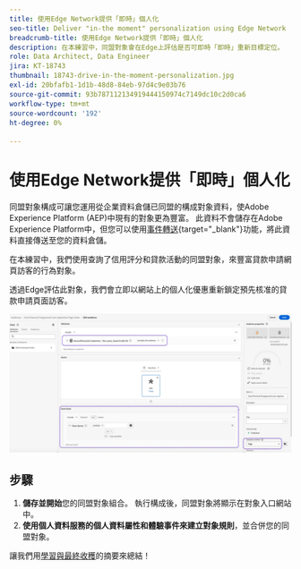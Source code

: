 ```yaml
---
title: 使用Edge Network提供「即時」個人化
seo-title: Deliver "in-the moment" personalization using Edge Network | Engage with audiences directly from your data warehouse using Federated Audience Composition
breadcrumb-title: 使用Edge Network提供「即時」個人化
description: 在本練習中，同盟對象會在Edge上評估是否可即時「即時」重新目標定位。
role: Data Architect, Data Engineer
jira: KT-18743
thumbnail: 18743-drive-in-the-moment-personalization.jpg
exl-id: 20bfafb1-1d1b-48d8-84eb-97d4c9e03b76
source-git-commit: 93b787112134919444150974c7149dc10c2d0ca6
workflow-type: tm+mt
source-wordcount: '192'
ht-degree: 0%

---
```


# 使用Edge Network提供「即時」個人化

同盟對象構成可讓您運用從企業資料倉儲已同盟的構成對象資料，使Adobe Experience Platform (AEP)中現有的對象更為豐富。 此資料不會儲存在Adobe Experience Platform中，但您可以使用[事件轉送](https://experienceleague.adobe.com/en/docs/experience-platform/tags/event-forwarding/overview){target="_blank"}功能，將此資料直接傳送至您的資料倉儲。

在本練習中，我們使用查詢了信用評分和貸款活動的同盟對象，來豐富貸款申請網頁訪客的行為對象。

透過Edge評估此對象，我們會立即以網站上的個人化優惠重新鎖定預先核准的貸款申請頁面訪客。

![邊緣受眾擴充](assets/edge-audience-enrich.png)

## 步驟

1. **儲存並開始**&#x200B;您的同盟對象組合。 執行構成後，同盟對象將顯示在對象入口網站中。
2. **使用個人資料服務的個人資料屬性和體驗事件來建立對象規則**，並合併您的同盟對象。

讓我們用[學習與最終收穫](conclusion.md)的摘要來總結！
